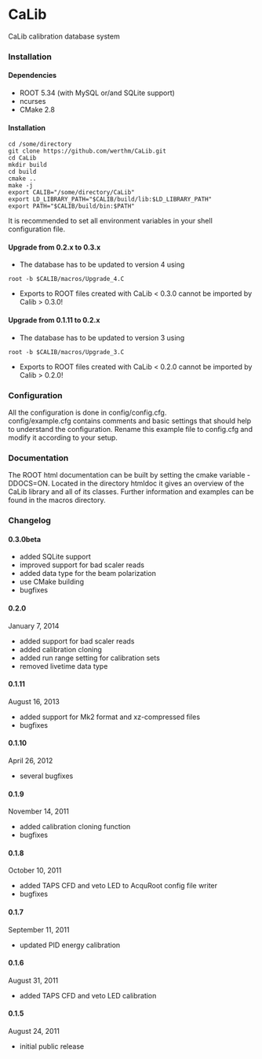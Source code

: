 # CaLib

CaLib calibration database system

### Installation

#### Dependencies
* ROOT 5.34 (with MySQL or/and SQLite support)
* ncurses
* CMake 2.8

#### Installation
```
cd /some/directory
git clone https://github.com/werthm/CaLib.git
cd CaLib
mkdir build
cd build
cmake ..
make -j
export CALIB="/some/directory/CaLib"
export LD_LIBRARY_PATH="$CALIB/build/lib:$LD_LIBRARY_PATH"
export PATH="$CALIB/build/bin:$PATH"
```
It is recommended to set all environment variables in your shell configuration file.

#### Upgrade from 0.2.x to 0.3.x
* The database has to be updated to version 4 using

```
root -b $CALIB/macros/Upgrade_4.C
```

* Exports to ROOT files created with CaLib < 0.3.0 cannot be imported by Calib > 0.3.0!

#### Upgrade from 0.1.11 to 0.2.x
* The database has to be updated to version 3 using

```
root -b $CALIB/macros/Upgrade_3.C
```

* Exports to ROOT files created with CaLib < 0.2.0 cannot be imported by Calib > 0.2.0!

### Configuration

All the configuration is done in config/config.cfg.  
config/example.cfg contains comments and basic settings that should
help to understand the configuration. Rename this example file to config.cfg
and modify it according to your setup.

### Documentation

The ROOT html documentation can be built by setting the cmake variable -DDOCS=ON.
Located in the directory htmldoc it gives an overview of the CaLib library and 
all of its classes.
Further information and examples can be found in the macros directory.

### Changelog

#### 0.3.0beta
* added SQLite support
* improved support for bad scaler reads
* added data type for the beam polarization
* use CMake building
* bugfixes

#### 0.2.0
January 7, 2014
* added support for bad scaler reads
* added calibration cloning
* added run range setting for calibration sets
* removed livetime data type

#### 0.1.11
August 16, 2013
* added support for Mk2 format and xz-compressed files
* bugfixes

#### 0.1.10
April 26, 2012
* several bugfixes

#### 0.1.9
November 14, 2011
* added calibration cloning function
* bugfixes

#### 0.1.8
October 10, 2011
* added TAPS CFD and veto LED to AcquRoot config file writer
* bugfixes

#### 0.1.7
September 11, 2011
* updated PID energy calibration

#### 0.1.6
August 31, 2011
* added TAPS CFD and veto LED calibration

#### 0.1.5
August 24, 2011
* initial public release

